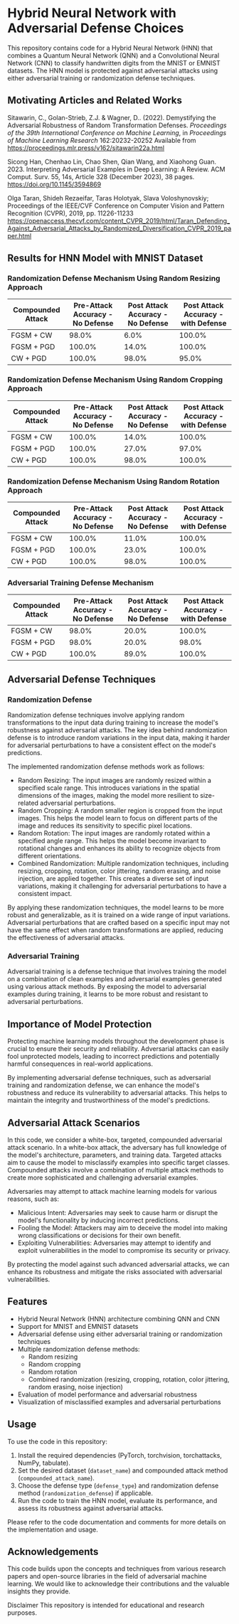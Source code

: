 # Hybrid Neural Network with Adversarial Defense Choices

This repository contains code for a Hybrid Neural Network (HNN) that combines a Quantum Neural Network (QNN) and a Convolutional Neural Network (CNN) to classify handwritten digits from the MNIST or EMNIST datasets. The HNN model is protected against adversarial attacks using either adversarial training or randomization defense techniques.

## Motivating Articles and Related Works

Sitawarin, C., Golan-Strieb, Z.J. &amp; Wagner, D.. (2022). Demystifying the Adversarial Robustness of Random Transformation Defenses. <i>Proceedings of the 39th International Conference on Machine Learning</i>, in <i>Proceedings of Machine Learning Research</i> 162:20232-20252 Available from https://proceedings.mlr.press/v162/sitawarin22a.html

Sicong Han, Chenhao Lin, Chao Shen, Qian Wang, and Xiaohong Guan. 2023. Interpreting Adversarial Examples in Deep Learning: A Review. ACM Comput. Surv. 55, 14s, Article 328 (December 2023), 38 pages. https://doi.org/10.1145/3594869

Olga Taran, Shideh Rezaeifar, Taras Holotyak, Slava Voloshynovskiy; Proceedings of the IEEE/CVF Conference on Computer Vision and Pattern Recognition (CVPR), 2019, pp. 11226-11233
https://openaccess.thecvf.com/content_CVPR_2019/html/Taran_Defending_Against_Adversarial_Attacks_by_Randomized_Diversification_CVPR_2019_paper.html

## Results for HNN Model with MNIST Dataset 

### Randomization Defense Mechanism Using Random Resizing Approach 

| **Compounded Attack** | **Pre-Attack Accuracy - No Defense** | **Post Attack Accuracy - No Defense** | **Post Attack Accuracy - with Defense** |
|------------------|------------------|------------------|--------------------|
| FGSM + CW        | 98.0%           | 6.0%           | 100.0%             |
| FGSM + PGD       | 100.0%           | 14.0%           | 100.0%             |
| CW + PGD         | 100.0%           | 98.0%           | 95.0%             |

### Randomization Defense Mechanism Using Random Cropping Approach 

| **Compounded Attack** | **Pre-Attack Accuracy - No Defense** | **Post Attack Accuracy - No Defense** | **Post Attack Accuracy - with Defense** |
|------------------|------------------|------------------|--------------------|
| FGSM + CW        | 100.0%           | 14.0%           | 100.0%             |
| FGSM + PGD       | 100.0%           | 27.0%           | 97.0%             |
| CW + PGD         | 100.0%           | 98.0%           | 100.0%             |

### Randomization Defense Mechanism Using Random Rotation Approach 

| **Compounded Attack** | **Pre-Attack Accuracy - No Defense** | **Post Attack Accuracy - No Defense** | **Post Attack Accuracy - with Defense** |
|------------------|------------------|------------------|--------------------|
| FGSM + CW        | 100.0%           | 11.0%           | 100.0%             |
| FGSM + PGD       | 100.0%           | 23.0%           | 100.0%             |
| CW + PGD         | 100.0%           | 98.0%           | 100.0%             |

### Adversarial Training Defense Mechanism

| **Compounded Attack** | **Pre-Attack Accuracy - No Defense** | **Post Attack Accuracy - No Defense** | **Post Attack Accuracy - with Defense** |
|------------------|------------------|------------------|--------------------|
| FGSM + CW        | 98.0%           | 20.0%           | 100.0%             |
| FGSM + PGD       | 98.0%           | 20.0%           | 98.0%             |
| CW + PGD         | 100.0%           | 89.0%           | 100.0%             |


## Adversarial Defense Techniques

### Randomization Defense

Randomization defense techniques involve applying random transformations to the input data during training to increase the model's robustness against adversarial attacks. The key idea behind randomization defense is to introduce random variations in the input data, making it harder for adversarial perturbations to have a consistent effect on the model's predictions.

The implemented randomization defense methods work as follows:

- Random Resizing: The input images are randomly resized within a specified scale range. This introduces variations in the spatial dimensions of the images, making the model more resilient to size-related adversarial perturbations.
- Random Cropping: A random smaller region is cropped from the input images. This helps the model learn to focus on different parts of the image and reduces its sensitivity to specific pixel locations.
- Random Rotation: The input images are randomly rotated within a specified angle range. This helps the model become invariant to rotational changes and enhances its ability to recognize objects from different orientations.
- Combined Randomization: Multiple randomization techniques, including resizing, cropping, rotation, color jittering, random erasing, and noise injection, are applied together. This creates a diverse set of input variations, making it challenging for adversarial perturbations to have a consistent impact.

By applying these randomization techniques, the model learns to be more robust and generalizable, as it is trained on a wide range of input variations. Adversarial perturbations that are crafted based on a specific input may not have the same effect when random transformations are applied, reducing the effectiveness of adversarial attacks.

### Adversarial Training

Adversarial training is a defense technique that involves training the model on a combination of clean examples and adversarial examples generated using various attack methods. By exposing the model to adversarial examples during training, it learns to be more robust and resistant to adversarial perturbations.

## Importance of Model Protection

Protecting machine learning models throughout the development phase is crucial to ensure their security and reliability. Adversarial attacks can easily fool unprotected models, leading to incorrect predictions and potentially harmful consequences in real-world applications.

By implementing adversarial defense techniques, such as adversarial training and randomization defense, we can enhance the model's robustness and reduce its vulnerability to adversarial attacks. This helps to maintain the integrity and trustworthiness of the model's predictions.

## Adversarial Attack Scenarios

In this code, we consider a white-box, targeted, compounded adversarial attack scenario. In a white-box attack, the adversary has full knowledge of the model's architecture, parameters, and training data. Targeted attacks aim to cause the model to misclassify examples into specific target classes. Compounded attacks involve a combination of multiple attack methods to create more sophisticated and challenging adversarial examples.

Adversaries may attempt to attack machine learning models for various reasons, such as:

- Malicious Intent: Adversaries may seek to cause harm or disrupt the model's functionality by inducing incorrect predictions.
- Fooling the Model: Attackers may aim to deceive the model into making wrong classifications or decisions for their own benefit.
- Exploiting Vulnerabilities: Adversaries may attempt to identify and exploit vulnerabilities in the model to compromise its security or privacy.

By protecting the model against such advanced adversarial attacks, we can enhance its robustness and mitigate the risks associated with adversarial vulnerabilities.

## Features

- Hybrid Neural Network (HNN) architecture combining QNN and CNN
- Support for MNIST and EMNIST datasets
- Adversarial defense using either adversarial training or randomization techniques
- Multiple randomization defense methods:
  - Random resizing
  - Random cropping
  - Random rotation
  - Combined randomization (resizing, cropping, rotation, color jittering, random erasing, noise injection)
- Evaluation of model performance and adversarial robustness
- Visualization of misclassified examples and adversarial perturbations

## Usage

To use the code in this repository:

1. Install the required dependencies (PyTorch, torchvision, torchattacks, NumPy, tabulate).
2. Set the desired dataset (`dataset_name`) and compounded attack method (`compounded_attack_name`).
3. Choose the defense type (`defense_type`) and randomization defense method (`randomization_defense`) if applicable.
4. Run the code to train the HNN model, evaluate its performance, and assess its robustness against adversarial attacks.

Please refer to the code documentation and comments for more details on the implementation and usage.

## Acknowledgements

This code builds upon the concepts and techniques from various research papers and open-source libraries in the field of adversarial machine learning. We would like to acknowledge their contributions and the valuable insights they provide.

Disclaimer This repository is intended for educational and research purposes.
